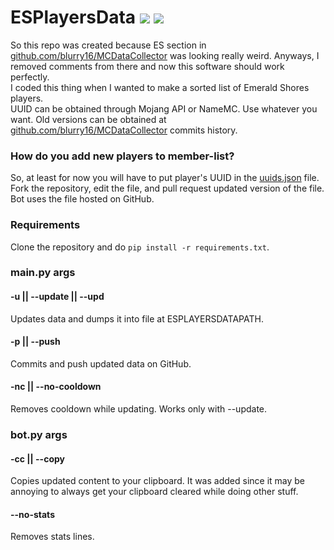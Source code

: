 # ESPlayersData ![](https://img.shields.io/github/last-commit/blurry16/ESPlayersData?path=data%2Fuuids.json&label=new%20player%20to%20ES) ![](https://img.shields.io/github/last-commit/blurry16/ESPlayersData?path=data%2Fes_players_data.json&label=last%20commit%20to%20es_players_data.json)

So this repo was created because ES section
in [github.com/blurry16/MCDataCollector](https://github.com/blurry16/MCDataCollector) was looking really weird. Anyways,
I
removed comments from there and now this software should work perfectly.  
I coded this thing when I wanted to make a sorted list of Emerald Shores players.  
UUID can be obtained through Mojang API or NameMC. Use whatever you want.
Old versions can be obtained at [github.com/blurry16/MCDataCollector](https://github.com/blurry16/MCDataCollector)
commits history.

### How do you add new players to member-list?

So, at least for now you will have to put player's UUID in
the [uuids.json](https://github.com/blurry16/ESPlayersData/blob/main/data/uuids.json) file.  
Fork the repository, edit the file, and pull request updated version of the file.  
Bot uses the file hosted on GitHub.

### Requirements

Clone the repository and do `pip install -r requirements.txt`.

### main.py args

#### -u || --update || --upd

Updates data and dumps it into file at ESPLAYERSDATAPATH.

#### -p || --push

Commits and push updated data on GitHub.

#### -nc || --no-cooldown

Removes cooldown while updating. Works only with --update.

### bot.py args

#### -cc || --copy

Copies updated content to your clipboard.
It was added since it may be annoying to always get your clipboard cleared while doing other stuff.

#### --no-stats

Removes stats lines.